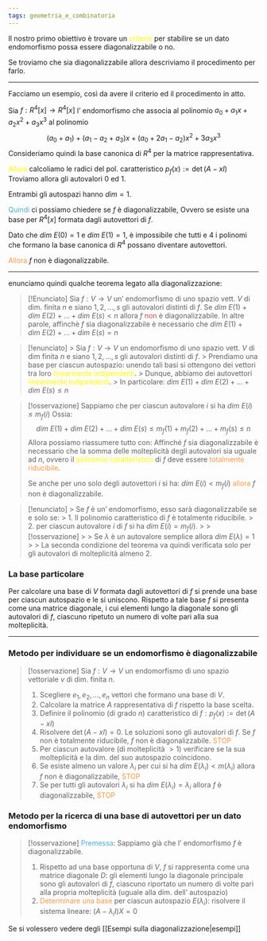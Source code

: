 ```yaml
---
tags: geometria_e_combinatoria
---
```

Il nostro primo obiettivo è trovare un <font color="#ffff00">criterio</font> per stabilire se un dato endomorfismo possa essere diagonalizzabile o no.

Se troviamo che sia diagonalizzabile allora descriviamo il procedimento per farlo.

---

Facciamo un esempio, così da avere il criterio ed il procedimento in atto.

Sia $f:R^4[x]\to R^4[x]$ l’ endomorfismo che associa al polinomio $a_{0}+a_{1}x+a_{2}x^2+a_{3}x^3$ al polinomio 
$$(a_{0}+a_{1})+(a_{1}-a_{2}+a_{3})x+(a_{0}+2a_{1}-a_{2})x^2+3a_{3}x^3$$
Consideriamo quindi la base canonica di $R^4$ per la matrice rappresentativa.

<font color="#ffff00">Allora</font> calcoliamo le radici del pol. caratteristico $p_{f}(x):=\det(A-xI)$
Troviamo allora gli autovalori $0$ ed $1$.

Entrambi gli autospazi hanno $dim=1$.

<font color="#4bacc6">Quindi</font> ci possiamo chiedere se $f$ è diagonalizzabile,
Ovvero se esiste una base per $R^4[x]$ formata dagli autovettori di $f$.

Dato che $dim\ E(0)=1$ e $dim\ E(1)=1$, è impossibile che tutti e 4 i polinomi
che formano la base canonica di $R^4$ possano diventare autovettori.

<font color="#f79646">Allora</font> $f$ non è diagonalizzabile.

---

enunciamo quindi qualche teorema legato alla diagonalizzazione:

> [!Enunciato]
> Sia $f:V\to V$ un’ endomorfismo di uno spazio vett. $V$ di dim. finita $n$ e siano $1,2,\dots,s$ gli autovalori distinti di $f$. 
> Se $dim\ E(1)+dim\ E(2)+\dots+dim\ E(s)<n$ allora $f$ <font color="#c0504d">non</font> è diagonalizzabile.
> In altre parole, affinchè $f$ sia diagonalizzabile è necessario che
> $dim\ E(1)+dim\ E(2)+\dots+dim\ E(s)=n$

> [!enunciato]
    > Sia $f:V\to V$ un endomorfismo di uno spazio vett. $V$ di dim finita $n$ e siano $1,2,\dots,s$ gli autovalori distinti di $f$.
    > Prendiamo una base per ciascun autospazio: unendo tali basi si ottengono dei vettori tra loro <font color="#ffff00">linearmente indipendenti</font>.
    > Dunque, abbiamo dei autovettori <font color="#ffff00">linearmente indipendenti</font>.
    > In particolare: $dim\ E(1)+dim\ E(2)+\dots+dim\ E(s)\leq n$

> [!osservazione]
> Sappiamo che per ciascun autovalore $i$ si ha $dim\ E(i)\leq m_{f}(i)$
> Ossia:
> $$dim\ E(1)+dim\ E(2)+\dots+dim\ E(s)\leq m_{f}(1)+m_{f}(2)+\dots+m_{f}(s)\leq n$$
> Allora possiamo riassumere tutto con:
> Affinché $f$ sia diagonalizzabile è necessario che la somma delle molteplicità degli autovalori sia uguale ad $n$, ovvero il <font color="#ffff00">polinomio caratteristico</font> di $f$ deve essere <font color="#f79646">totalmente riducibile</font>.
>      
>  Se anche per uno solo degli autovettori $i$ si ha: $dim\ E(i)<m_{f}(i)$
>  <font color="#f79646">allora</font> $f$ non è diagonalizzabile.
> 

> [!enunciato]
    > Se $f$ è un’ endomorfismo, esso sarà diagonalizzabile se e solo se:
    > 1. Il polinomio caratteristico di $f$ è totalmente riducibile.
    > 2. per ciascun autovalore $i$ di $f$ si ha $dim\ E(i)=m_{f}(i)$.
    > > [!osservazione]
    > > Se $\lambda$ è un autovalore semplice allora $dim\ E(\lambda)=1$
    > > La seconda condizione del teorema va quindi verificata solo per gli autovalori di molteplicità almeno 2.  

### La base particolare

Per calcolare una base di $V$ formata dagli autovettori di $f$ si prende una base per ciascun autospazio e le si uniscono.
Rispetto a tale base $f$ si presenta come una matrice diagonale, i cui elementi lungo la diagonale sono gli autovalori di $f$, ciascuno ripetuto un numero di volte pari alla sua molteplicità.

---


### Metodo per individuare se un endomorfismo è diagonalizzabile

> [!osservazione]
> Sia $f:V\to V$ un endomorfismo di uno spazio vettoriale $v$ di dim. finita $n$.
> 1. Scegliere $e_{1},e_{2},\dots,e_{n}$ vettori che formano una base di $V$.
> 2. Calcolare la matrice $A$ rappresentativa di $f$ rispetto la base scelta.
> 3. Definire il polinomio (di grado $n$) caratteristico di $f:p_{f}(x):=\det(A-xI)$
> 4. Risolvere $\det(A-xI)=0$. Le soluzioni sono gli autovalori di $f$.
>     Se $f$ non è totalmente riducibile, $f$ non è diagonalizzabile. <font color="#f79646">STOP</font>
> 5. Per ciascun autovalore (di molteplicità $>1$) verificare se la sua molteplicità e la dim. del suo autospazio coincidono.
> 6. Se esiste almeno un valore $\lambda_{i}$ per cui si ha $dim\ E(\lambda_{i})<m(\lambda_{i})$
>     allora $f$ non è diagonalizzabile, <font color="#f79646">STOP</font>
> 7. Se per tutti gli autovalori $\lambda_{i}$ si ha $dim\ E(\lambda_{i})=\lambda_{i}$
>     allora $f$ è diagonalizzabile, <font color="#f79646">STOP</font>
>     

### Metodo per la ricerca di una base di autovettori per un dato endomorfismo

> [!osservazione]
> <font color="#4bacc6">Premessa</font>: Sappiamo già che l’ endomorfismo $f$ è diagonalizzabile.
> 1. Rispetto ad una base opportuna di $V$, $f$ si rappresenta come una matrice diagonale $D$: gli elementi lungo la diagonale principale sono gli autovalori di $f$, ciascuno riportato un numero di volte pari alla propria molteplicità (uguale alla dim. dell’ autospazio)
> 2. <font color="#f79646">Determinare una base</font> per ciascun autospazio $E(\lambda_{i})$: risolvere il sistema lineare: $(A-\lambda_{i}I)X=0$ 
  


Se si volessero vedere degli [[Esempi sulla diagonalizzazione|esempi]]
